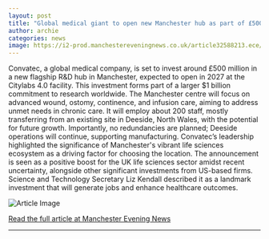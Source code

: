 ```yaml
---
layout: post
title: "Global medical giant to open new Manchester hub as part of £500m UK investment"
author: archie
categories: news
image: https://i2-prod.manchestereveningnews.co.uk/article32588213.ece/ALTERNATES/s1200/2_Medical-products-and-technology-firm-Convatec-has-unveiled-plans-for-a-new-research-and-development-site-in-Manchester.jpg
---
```

Convatec, a global medical company, is set to invest around £500 million in a new flagship R&D hub in Manchester, expected to open in 2027 at the Citylabs 4.0 facility. This investment forms part of a larger $1 billion commitment to research worldwide. The Manchester centre will focus on advanced wound, ostomy, continence, and infusion care, aiming to address unmet needs in chronic care. It will employ about 200 staff, mostly transferring from an existing site in Deeside, North Wales, with the potential for future growth. Importantly, no redundancies are planned; Deeside operations will continue, supporting manufacturing. Convatec’s leadership highlighted the significance of Manchester's vibrant life sciences ecosystem as a driving factor for choosing the location. The announcement is seen as a positive boost for the UK life sciences sector amidst recent uncertainty, alongside other significant investments from US-based firms. Science and Technology Secretary Liz Kendall described it as a landmark investment that will generate jobs and enhance healthcare outcomes.

![Article Image](https://i2-prod.manchestereveningnews.co.uk/article32588213.ece/ALTERNATES/s1200/2_Medical-products-and-technology-firm-Convatec-has-unveiled-plans-for-a-new-research-and-development-site-in-Manchester.jpg)

[Read the full article at Manchester Evening News](https://www.manchestereveningnews.co.uk/business/business-news/global-medical-giant-open-new-32588214)

---
